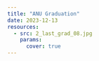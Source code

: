 ```yaml
---
title: "ANU Graduation"
date: 2023-12-13
resources:
  - src: 2_last_grad_08.jpg
    params:
      cover: true
---
```

